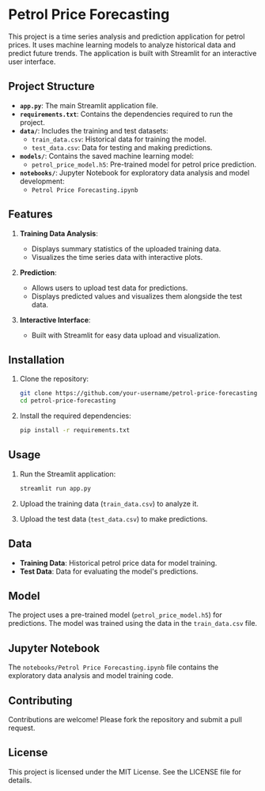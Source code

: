 # Petrol Price Forecasting

This project is a time series analysis and prediction application for petrol prices. It uses machine learning models to analyze historical data and predict future trends. The application is built with Streamlit for an interactive user interface.

## Project Structure

- **`app.py`**: The main Streamlit application file.
- **`requirements.txt`**: Contains the dependencies required to run the project.
- **`data/`**: Includes the training and test datasets:
  - `train_data.csv`: Historical data for training the model.
  - `test_data.csv`: Data for testing and making predictions.
- **`models/`**: Contains the saved machine learning model:
  - `petrol_price_model.h5`: Pre-trained model for petrol price prediction.
- **`notebooks/`**: Jupyter Notebook for exploratory data analysis and model development:
  - `Petrol Price Forecasting.ipynb`

## Features

1. **Training Data Analysis**:
   - Displays summary statistics of the uploaded training data.
   - Visualizes the time series data with interactive plots.

2. **Prediction**:
   - Allows users to upload test data for predictions.
   - Displays predicted values and visualizes them alongside the test data.

3. **Interactive Interface**:
   - Built with Streamlit for easy data upload and visualization.

## Installation

1. Clone the repository:
   ```bash
   git clone https://github.com/your-username/petrol-price-forecasting.git
   cd petrol-price-forecasting
   ```

2. Install the required dependencies:
   ```bash
   pip install -r requirements.txt
   ```

## Usage

1. Run the Streamlit application:
   ```bash
   streamlit run app.py
   ```

2. Upload the training data (`train_data.csv`) to analyze it.
3. Upload the test data (`test_data.csv`) to make predictions.

## Data

- **Training Data**: Historical petrol price data for model training.
- **Test Data**: Data for evaluating the model's predictions.

## Model

The project uses a pre-trained model (`petrol_price_model.h5`) for predictions. The model was trained using the data in the `train_data.csv` file.

## Jupyter Notebook

The `notebooks/Petrol Price Forecasting.ipynb` file contains the exploratory data analysis and model training code.

## Contributing

Contributions are welcome! Please fork the repository and submit a pull request.

## License

This project is licensed under the MIT License. See the LICENSE file for details.